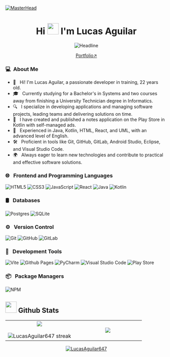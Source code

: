 [![MasterHead](https://i.pinimg.com/originals/77/ca/a3/77caa32884d735d439ade45ba37feaf2.gif)](https://arjuncvinod.github.io)
<h1 align="center">Hi <img src="https://media.giphy.com/media/hvRJCLFzcasrR4ia7z/giphy.gif" width="35"> I'm Lucas Aguilar</h1>

<div align=center>
        <img src="https://readme-typing-svg.herokuapp.com?color=%236FDA44&size=32&center=true&vCenter=true&width=600&height=50&lines=Computer+Science+Student;" alt="Headline" />
</div>  
<p align="center"><a href="">Portfolio↗️</a></p>

<h3> 💻 &nbsp;About Me </h3>

- 👋 &nbsp; Hi! I'm Lucas Aguilar, a passionate developer in training, 22 years old.
- 🎓 &nbsp; Currently studying for a Bachelor's in Systems and two courses away from finishing a University Technician degree in Informatics.
- 🔍 &nbsp; I specialize in developing applications and managing software projects, leading teams and delivering solutions on time.
- 📱 &nbsp; I have created and published a notes application on the Play Store in Kotlin with self-managed ads.
- 🔧 &nbsp; Experienced in Java, Kotlin, HTML, React, and UML, with an advanced level of English.
- 🛠️ &nbsp; Proficient in tools like Git, GitHub, GitLab, Android Studio, Eclipse, and Visual Studio Code.
- 🌍 &nbsp; Always eager to learn new technologies and contribute to practical and effective software solutions.

<h3>🌐 &nbsp; Frontend and Programming Languages</h3>
<p>
  <img src="https://img.shields.io/badge/html5-%23E34F26.svg?style=for-the-badge&logo=html5&logoColor=white" alt="HTML5">
  <img src="https://img.shields.io/badge/css3-%231572B6.svg?style=for-the-badge&logo=css3&logoColor=white" alt="CSS3">
  <img src="https://img.shields.io/badge/javascript-%23323330.svg?style=for-the-badge&logo=javascript&logoColor=%23F7DF1E" alt="JavaScript">
  <img src="https://img.shields.io/badge/react-%2320232a.svg?style=for-the-badge&logo=react&logoColor=%2361DAFB" alt="React">
  <img src="https://img.shields.io/badge/java-%23ED8B00.svg?style=for-the-badge&logo=openjdk&logoColor=white" alt="Java">
  <img src="https://img.shields.io/badge/kotlin-%237F52FF.svg?style=for-the-badge&logo=kotlin&logoColor=white" alt="Kotlin">
</p>

<h3>🛢 &nbsp; Databases</h3>
<p>
  <img src="https://img.shields.io/badge/postgres-%23316192.svg?style=for-the-badge&logo=postgresql&logoColor=white" alt="Postgres">
  <img src="https://img.shields.io/badge/sqlite-%2307405e.svg?style=for-the-badge&logo=sqlite&logoColor=white" alt="SQLite">
</p>

<h3>⚙️ &nbsp; Version Control</h3>
<p>
  <img src="https://img.shields.io/badge/git-%23F05033.svg?style=for-the-badge&logo=git&logoColor=white" alt="Git">
  <img src="https://img.shields.io/badge/github-%23121011.svg?style=for-the-badge&logo=github&logoColor=white" alt="GitHub">
  <img src="https://img.shields.io/badge/gitlab-%23181717.svg?style=for-the-badge&logo=gitlab&logoColor=white" alt="GitLab">
</p>

<h3>🔧 &nbsp; Development Tools</h3>
<p>
  <img src="https://img.shields.io/badge/vite-%23646CFF.svg?style=for-the-badge&logo=vite&logoColor=white" alt="Vite">
  <img src="https://img.shields.io/badge/github%20pages-121013?style=for-the-badge&logo=github&logoColor=white" alt="Github Pages">
  <img src="https://img.shields.io/badge/pycharm-143?style=for-the-badge&logo=pycharm&logoColor=black&color=black&labelColor=green" alt="PyCharm">
  <img src="https://img.shields.io/badge/Visual%20Studio%20Code-0078d7.svg?style=for-the-badge&logo=visual-studio-code&logoColor=white" alt="Visual Studio Code">
  <img src="https://img.shields.io/badge/Google_Play-414141?style=for-the-badge&logo=google-play&logoColor=white" alt="Play Store">
</p>

<h3>📦 &nbsp; Package Managers</h3>
<p>
  <img src="https://img.shields.io/badge/NPM-%23CB3837.svg?style=for-the-badge&logo=npm&logoColor=white" alt="NPM">
</p>

## <img src="https://media.giphy.com/media/iY8CRBdQXODJSCERIr/giphy.gif" width="35"><b> Github Stats </b>
<!--- stats & Trophy (start) -->
<p align="center">
  <!--- stats (start) -->
<table align="center">
<tr border="none">
<td width="50%" align="center">
  
  <img  align="center"  src="https://github-readme-stats.vercel.app/api?username=LucasAguilar647&theme=midnight-purple&show_icons=true&count_private=true" />
  <br></br>
  <img  title="🔥 Get streak stats for your profile at git.io/streak-stats" alt="LucasAguilar647 streak" src="https://github-readme-streak-stats.herokuapp.com/?user=LucasAguilar647&theme=midnight-purple&hide_border=false" /> 
</td>

<td width="50%" align="center">

  <img  align="center"  src="https://github-readme-stats.anuraghazra1.vercel.app/api/top-langs/?username=LucasAguilar647&theme=midnight-purple&hide_border=false&no-bg=true&no-frame=true&langs_count=10"/>
  
  </td>
</tr>
</table>
<!--- stats (end) -->

<!--- trophy (start) -->
<p align="center"> <a href="https://github.com/ryo-ma/github-profile-trophy"><img src="https://github-profile-trophy.vercel.app/?username=LucasAguilar647&layout=compact&theme=radical&column=7&row=1&margin-w=15&margin-h=15" alt="LucasAguilar647" /></a> </p>
<!--- trophy (end) -->
